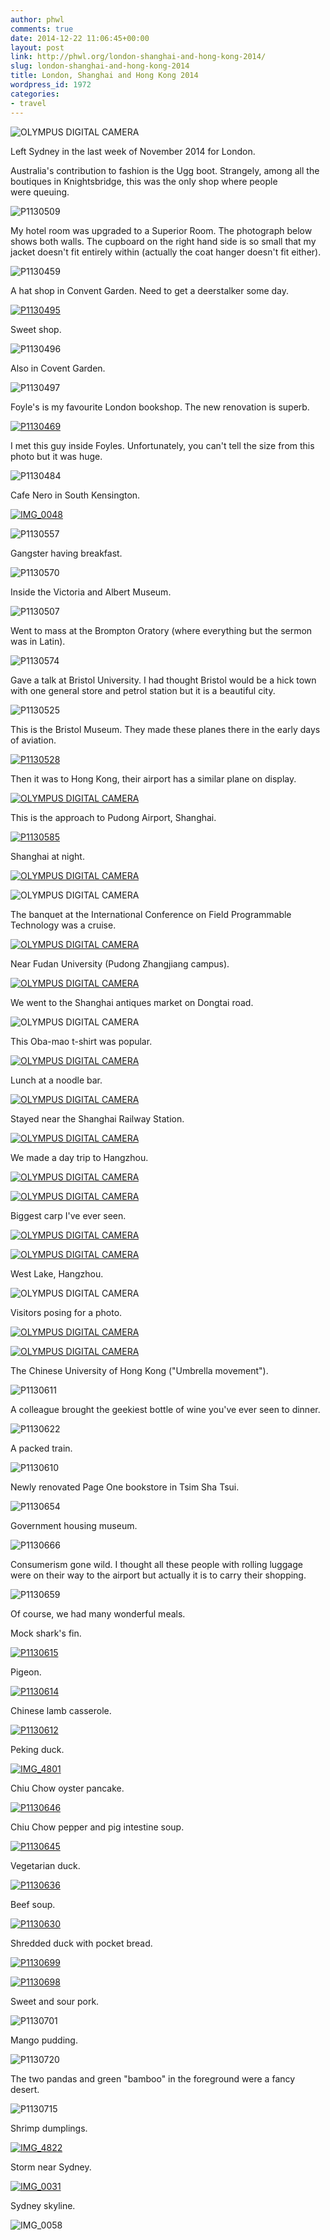 ```yaml
---
author: phwl
comments: true
date: 2014-12-22 11:06:45+00:00
layout: post
link: http://phwl.org/london-shanghai-and-hong-kong-2014/
slug: london-shanghai-and-hong-kong-2014
title: London, Shanghai and Hong Kong 2014
wordpress_id: 1972
categories:
- travel
---
```


![OLYMPUS DIGITAL CAMERA](http://phwl.org/wp-content/uploads/2014/12/PC140137-1024x768.jpg)

Left Sydney in the last week of November 2014 for London.

<!-- more -->

Australia's contribution to fashion is the Ugg boot. Strangely, among all the boutiques in Knightsbridge, this was the only shop where people were queuing.

![P1130509](http://phwl.org/wp-content/uploads/2014/12/P1130509-1024x768.jpg)

My hotel room was upgraded to a Superior Room. The photograph below shows both walls. The cupboard on the right hand side is so small that my jacket doesn't fit entirely within (actually the coat hanger doesn't fit either).

![P1130459](http://phwl.org/wp-content/uploads/2014/12/P1130459-1024x768.jpg)

A hat shop in Convent Garden. Need to get a deerstalker some day.

[![P1130495](http://phwl.org/wp-content/uploads/2014/12/P1130495-1024x768.jpg)](http://phwl.org/wp-content/uploads/2014/12/P1130495.jpg)

Sweet shop.

![P1130496](http://phwl.org/wp-content/uploads/2014/12/P1130496-1024x768.jpg)

Also in Covent Garden.

![P1130497](http://phwl.org/wp-content/uploads/2014/12/P1130497-1024x768.jpg)

Foyle's is my favourite London bookshop. The new renovation is superb.

[![P1130469](http://phwl.org/wp-content/uploads/2014/12/P1130469-1024x768.jpg)](http://phwl.org/wp-content/uploads/2014/12/P1130469.jpg)

I met this guy inside Foyles. Unfortunately, you can't tell the size from this photo but it was huge.

![P1130484](http://phwl.org/wp-content/uploads/2014/12/P1130484-1024x768.jpg)

Cafe Nero in South Kensington.

[![IMG_0048](http://phwl.org/wp-content/uploads/2014/12/IMG_0048-1024x764.jpg)](http://phwl.org/wp-content/uploads/2014/12/IMG_0048.jpg)

![P1130557](http://phwl.org/wp-content/uploads/2014/12/P1130557-1024x768.jpg)

Gangster having breakfast.

![P1130570](http://phwl.org/wp-content/uploads/2014/12/P1130570-1024x768.jpg)

Inside the Victoria and Albert Museum.

![P1130507](http://phwl.org/wp-content/uploads/2014/12/P1130507-1024x768.jpg)

Went to mass at the Brompton Oratory (where everything but the sermon was in Latin).

![P1130574](http://phwl.org/wp-content/uploads/2014/12/P1130574-768x1024.jpg)

Gave a talk at Bristol University. I had thought Bristol would be a hick town with one general store and petrol station but it is a beautiful city.

![P1130525](http://phwl.org/wp-content/uploads/2014/12/P1130525-768x1024.jpg)

This is the Bristol Museum. They made these planes there in the early days of aviation.

[![P1130528](http://phwl.org/wp-content/uploads/2014/12/P1130528-1024x768.jpg)](http://phwl.org/wp-content/uploads/2014/12/P1130528.jpg)

Then it was to Hong Kong, their airport has a similar plane on display.

[![OLYMPUS DIGITAL CAMERA](http://phwl.org/wp-content/uploads/2014/12/PC080014-1024x768.jpg)](http://phwl.org/wp-content/uploads/2014/12/PC080014.jpg)

This is the approach to Pudong Airport, Shanghai.

[![P1130585](http://phwl.org/wp-content/uploads/2014/12/P1130585-1024x768.jpg)](http://phwl.org/wp-content/uploads/2014/12/P1130585.jpg)

Shanghai at night.

[![OLYMPUS DIGITAL CAMERA](http://phwl.org/wp-content/uploads/2014/12/PC110102-1024x768.jpg)](http://phwl.org/wp-content/uploads/2014/12/PC110102.jpg)

![OLYMPUS DIGITAL CAMERA](http://phwl.org/wp-content/uploads/2014/12/PC110103-1024x768.jpg)

The banquet at the International Conference on Field Programmable Technology was a cruise.

[![OLYMPUS DIGITAL CAMERA](http://phwl.org/wp-content/uploads/2014/12/PC110027-1024x768.jpg)](http://phwl.org/wp-content/uploads/2014/12/PC110027.jpg)

Near Fudan University (Pudong Zhangjiang campus).

[![OLYMPUS DIGITAL CAMERA](http://phwl.org/wp-content/uploads/2014/12/PC090020-1024x768.jpg)](http://phwl.org/wp-content/uploads/2014/12/PC090020.jpg)

We went to the Shanghai antiques market on Dongtai road.

![OLYMPUS DIGITAL CAMERA](http://phwl.org/wp-content/uploads/2014/12/PC140150-1024x768.jpg)

This Oba-mao t-shirt was popular.

[![OLYMPUS DIGITAL CAMERA](http://phwl.org/wp-content/uploads/2014/12/PC140158-1024x768.jpg)](http://phwl.org/wp-content/uploads/2014/12/PC140158.jpg)

Lunch at a noodle bar.

[![OLYMPUS DIGITAL CAMERA](http://phwl.org/wp-content/uploads/2014/12/PC140130-1024x768.jpg)](http://phwl.org/wp-content/uploads/2014/12/PC140130.jpg)

Stayed near the Shanghai Railway Station.

[![OLYMPUS DIGITAL CAMERA](http://phwl.org/wp-content/uploads/2014/12/PC140124-1024x768.jpg)](http://phwl.org/wp-content/uploads/2014/12/PC140124.jpg)

We made a day trip to Hangzhou.

[![OLYMPUS DIGITAL CAMERA](http://phwl.org/wp-content/uploads/2014/12/PC150181-1024x768.jpg)](http://phwl.org/wp-content/uploads/2014/12/PC150181.jpg)

[![OLYMPUS DIGITAL CAMERA](http://phwl.org/wp-content/uploads/2014/12/PC150197-1024x768.jpg)](http://phwl.org/wp-content/uploads/2014/12/PC150197.jpg)

Biggest carp I've ever seen.

[![OLYMPUS DIGITAL CAMERA](http://phwl.org/wp-content/uploads/2014/12/PC150189-1024x768.jpg)](http://phwl.org/wp-content/uploads/2014/12/PC150189.jpg)

[![OLYMPUS DIGITAL CAMERA](http://phwl.org/wp-content/uploads/2014/12/PC150212-1024x768.jpg)](http://phwl.org/wp-content/uploads/2014/12/PC150212.jpg)

West Lake, Hangzhou.

![OLYMPUS DIGITAL CAMERA](http://phwl.org/wp-content/uploads/2014/12/PC150200-1024x768.jpg)

Visitors posing for a photo.

[![OLYMPUS DIGITAL CAMERA](http://phwl.org/wp-content/uploads/2014/12/PC150210-1024x768.jpg)](http://phwl.org/wp-content/uploads/2014/12/PC150210.jpg)

[![OLYMPUS DIGITAL CAMERA](http://phwl.org/wp-content/uploads/2014/12/PC150203-1024x768.jpg)](http://phwl.org/wp-content/uploads/2014/12/PC150203.jpg)

The Chinese University of Hong Kong ("Umbrella movement").

![P1130611](http://phwl.org/wp-content/uploads/2014/12/P1130611-1024x768.jpg)

A colleague brought the geekiest bottle of wine you've ever seen to dinner.

![P1130622](http://phwl.org/wp-content/uploads/2014/12/P1130622-768x1024.jpg)

A packed train.

![P1130610](http://phwl.org/wp-content/uploads/2014/12/P1130610-1024x768.jpg)

Newly renovated Page One bookstore in Tsim Sha Tsui.

![P1130654](http://phwl.org/wp-content/uploads/2014/12/P1130654-1024x768.jpg)

Government housing museum.

![P1130666](http://phwl.org/wp-content/uploads/2014/12/P1130666-1024x768.jpg)

Consumerism gone wild. I thought all these people with rolling luggage were on their way to the airport but actually it is to carry their shopping.

![P1130659](http://phwl.org/wp-content/uploads/2014/12/P1130659-1024x768.jpg)

Of course, we had many wonderful meals.

Mock shark's fin.

[![P1130615](http://phwl.org/wp-content/uploads/2014/12/P1130615-1024x768.jpg)](http://phwl.org/wp-content/uploads/2014/12/P1130615.jpg)

Pigeon.

[![P1130614](http://phwl.org/wp-content/uploads/2014/12/P1130614-1024x768.jpg)](http://phwl.org/wp-content/uploads/2014/12/P1130614.jpg)

Chinese lamb casserole.

[![P1130612](http://phwl.org/wp-content/uploads/2014/12/P1130612-1024x768.jpg)](http://phwl.org/wp-content/uploads/2014/12/P1130612.jpg)

Peking duck.

[![IMG_4801](http://phwl.org/wp-content/uploads/2014/12/IMG_4801-768x1024.jpg)](http://phwl.org/wp-content/uploads/2014/12/IMG_4801.jpg)

Chiu Chow oyster pancake.

[![P1130646](http://phwl.org/wp-content/uploads/2014/12/P1130646-1024x768.jpg)](http://phwl.org/wp-content/uploads/2014/12/P1130646.jpg)

Chiu Chow pepper and pig intestine soup.

[![P1130645](http://phwl.org/wp-content/uploads/2014/12/P1130645-1024x768.jpg)](http://phwl.org/wp-content/uploads/2014/12/P1130645.jpg)

Vegetarian duck.

[![P1130636](http://phwl.org/wp-content/uploads/2014/12/P1130636-1024x768.jpg)](http://phwl.org/wp-content/uploads/2014/12/P1130636.jpg)

Beef soup.

[![P1130630](http://phwl.org/wp-content/uploads/2014/12/P1130630-1024x768.jpg)](http://phwl.org/wp-content/uploads/2014/12/P1130630.jpg)

Shredded duck with pocket bread.

[![P1130699](http://phwl.org/wp-content/uploads/2014/12/P1130699-1024x768.jpg)](http://phwl.org/wp-content/uploads/2014/12/P1130699.jpg)

[![P1130698](http://phwl.org/wp-content/uploads/2014/12/P1130698-1024x768.jpg)](http://phwl.org/wp-content/uploads/2014/12/P1130698.jpg)

Sweet and sour pork.

![P1130701](http://phwl.org/wp-content/uploads/2014/12/P1130701-1024x768.jpg)

Mango pudding.

![P1130720](http://phwl.org/wp-content/uploads/2014/12/P1130720-1024x768.jpg)

The two pandas and green "bamboo" in the foreground were a fancy desert.

![P1130715](http://phwl.org/wp-content/uploads/2014/12/P1130715-1024x768.jpg)

Shrimp dumplings.

[![IMG_4822](http://phwl.org/wp-content/uploads/2014/12/IMG_4822-1024x768.jpg)](http://phwl.org/wp-content/uploads/2014/12/IMG_4822.jpg)

Storm near Sydney.

[![IMG_0031](http://phwl.org/wp-content/uploads/2014/12/IMG_0031-1024x768.jpg)](http://phwl.org/wp-content/uploads/2014/12/IMG_0031.jpg)

Sydney skyline.

![IMG_0058](http://phwl.org/wp-content/uploads/2014/12/IMG_0058-1024x782.jpg)
